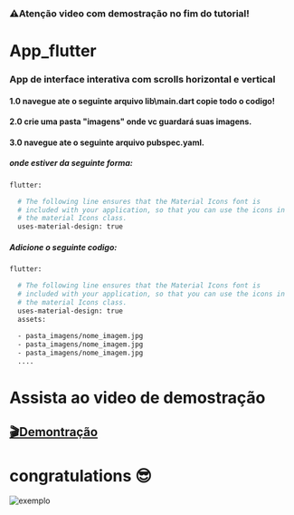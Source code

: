 ### ⚠️Atenção video com demostração no fim do tutorial!
# App_flutter
### App de interface interativa com scrolls horizontal e vertical 
#### 1.0  navegue ate o seguinte arquivo lib\main.dart copie todo o codigo!

#### 2.0  crie uma pasta "imagens" onde vc guardará suas imagens.
#### 3.0 navegue ate o seguinte arquivo pubspec.yaml.
##### onde estiver da seguinte forma:
```bash
flutter:

  # The following line ensures that the Material Icons font is
  # included with your application, so that you can use the icons in
  # the material Icons class.
  uses-material-design: true
```
##### Adicione o seguinte codigo:
```bash
flutter:

  # The following line ensures that the Material Icons font is
  # included with your application, so that you can use the icons in
  # the material Icons class.
  uses-material-design: true
  assets:
 
  - pasta_imagens/nome_imagem.jpg
  - pasta_imagens/nome_imagem.jpg
  - pasta_imagens/nome_imagem.jpg
  ....
```



# Assista ao video de demostração

## [🎬Demontração](https://drive.google.com/file/d/1ONLiSXjpXpWx3zW6LrX4qn38c7Unnb4U/view?usp=drivesdk)

# congratulations 😎
![exemplo](https://gifburg.com/images/gifs/congratulations/gifs/0006.gif)

